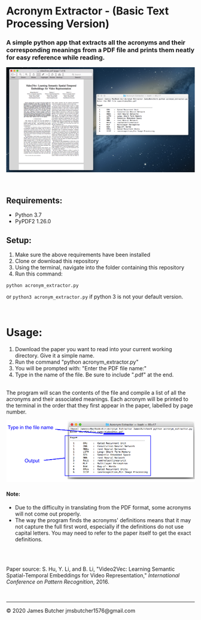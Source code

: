 # Acronym Extractor - (Basic Text Processing Version)
### A simple python app that extracts all the acronyms and their corresponding meanings from a PDF file and prints them neatly for easy reference while reading.

<p align="center">
  <img src="https://github.com/jmsbutcher/acronym-extractor/blob/main/Images/desktop_example.png">
</p>

<br>

## Requirements:
<ul>
  <li>Python 3.7</li>
  <li>PyPDF2 1.26.0</li>
</ul>

## Setup:
1. Make sure the above requirements have been installed
2. Clone or download this repository
3. Using the terminal, navigate into the folder containing this repository
4. Run this command:
```
python acronym_extractor.py
```
or ```python3 acronym_extractor.py``` if python 3 is not your default version.

<br>

# Usage:

<ol>
  <li>Download the paper you want to read into your current working directory. Give it a simple name.</li>

  <li>Run the command "python acronym_extractor.py"</li>

  <li>You will be prompted with: "Enter the PDF file name:"</li>

  <li>Type in the name of the file. Be sure to include ".pdf" at the end.</li>
</ol>

<br>
The program will scan the contents of the file and compile a list of all the acronyms and their associated meanings.
Each acronym will be printed to the terminal in the order that they first appear in the paper, labelled by page number.

<p align="center">
  <img src="https://github.com/jmsbutcher/acronym-extractor/blob/main/Images/command_line_1.png">
</p>

#### Note:

- Due to the difficulty in translating from the PDF format, some acronyms will not come out properly.
- The way the program finds the acronyms' definitions means that it may not capture the full first word, especially if the definitions do not use capital letters. You may need to refer to the paper itself to get the exact definitions.

<br>
<br>

Paper source:
S. Hu, Y. Li, and B. Li, "Video2Vec: Learning Semantic Spatial-Temporal Embeddings for Video Representation," *International Conference on Pattern Recognition*, 2016.

<br>

<hr>
© 2020 James Butcher  
jmsbutcher1576@gmail.com



